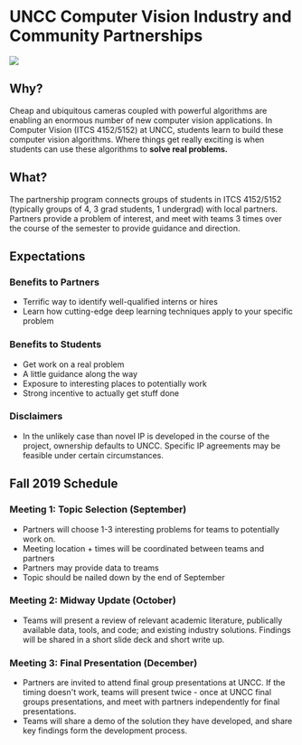 
# UNCC Computer Vision Industry and Community Partnerships

![](graphics/industry_partner_lander.gif)

## Why?
Cheap and ubiquitous cameras coupled with powerful algorithms are enabling an enormous number of new computer vision applications. In Computer Vision (ITCS 4152/5152) at UNCC, students learn to build these computer vision algorithms. Where things get really exciting is when students can use these algorithms to **solve real problems.** 

## What?
The partnership program connects groups of students in ITCS 4152/5152 (typically groups of 4, 3 grad students, 1 undergrad) with local partners. Partners provide a problem of interest, and meet with teams 3 times over the course of the semester to provide guidance and direction. 

## Expectations

### Benefits to Partners
- Terrific way to identify well-qualified interns or hires
- Learn how cutting-edge deep learning techniques apply to your specific problem

### Benefits to Students
- Get work on a real problem
- A little guidance along the way
- Exposure to interesting places to potentially work
- Strong incentive to actually get stuff done

### Disclaimers
- In the unlikely case than novel IP is developed in the course of the project, ownership defaults to UNCC. Specific IP agreements may be feasible under certain circumstances. 

## Fall 2019 Schedule

### Meeting 1: Topic Selection (September)
- Partners will choose 1-3 interesting problems for teams to potentially work on.
- Meeting location + times will be coordinated between teams and partners
- Partners may provide data to treams
- Topic should be nailed down by the end of September

### Meeting 2: Midway Update (October)
- Teams will present a review of relevant academic literature, publically available data, tools, and code; and existing industry solutions. Findings will be shared in a short slide deck and short write up.

### Meeting 3: Final Presentation (December)
- Partners are invited to attend final group presentations at UNCC. If the timing doesn't work, teams will present twice - once at UNCC final groups presentations, and meet with partners independently for final presentations.
- Teams will share a demo of the solution they have developed, and share key findings form the development process. 

